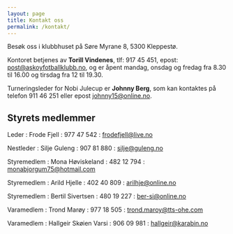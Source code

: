 ```yaml
---
layout: page
title: Kontakt oss
permalink: /kontakt/
---
```


Besøk oss i klubbhuset på Søre Myrane 8, 5300 Kleppestø.

Kontoret betjenes av **Torill Vindenes**, <span class="nowrap">tlf:  917 45 451,</span> <span class="nowrap">epost: <post@askoyfotballklubb.no>,</span> og er åpent mandag, onsdag og fredag fra 8.30 til 16.00 og tirsdag fra 12 til 19.30.

Turneringsleder for Nobi Julecup er **Johnny Berg**, som kan kontaktes på telefon <span class="nowrap">911 46 251</span> eller epost <johnny15@online.no>.

Styrets medlemmer
-----------------

Leder
: Frode Fjell
: 977 47 542
: <frodefjell@live.no>

Nestleder
: Silje Guleng
: 907 81 880
: <silje@guleng.no>

Styremedlem
: Mona Høviskeland
: 482 12 794
: <monabjorgum75@hotmail.com>

Styremedlem
: Arild Hjelle
: 402 40 809
: <arilhje@online.no>

Styremedlem
: Bertil Sivertsen
: 480 19 227
: <ber-si@online.no>

Varamedlem
: Trond Marøy
: 977 18 505
: <trond.maroy@tts-ohe.com>

Varamedlem
: Hallgeir Skøien Varsi
: 906 09 981
: <hallgeir@karabin.no>
